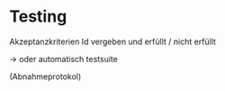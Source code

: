 # Testing

Akzeptanzkriterien Id vergeben und erfüllt / nicht erfüllt

→ oder automatisch testsuite

(Abnahmeprotokol)

